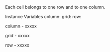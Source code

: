 Each cell belongs to one row and to one column.

Instance Variables
	column:		<Object>
	grid:		<Object>
	row:		<Object>

column
	- xxxxx

grid
	- xxxxx

row
	- xxxxx
